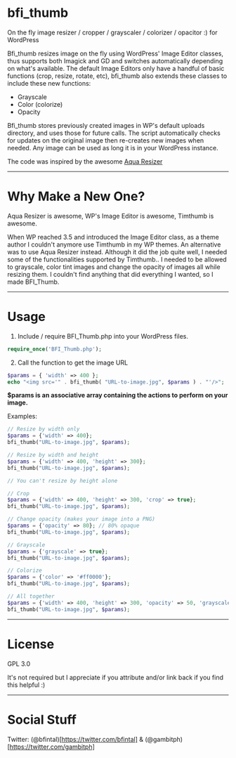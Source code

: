 bfi_thumb
=========

On the fly image resizer / cropper / grayscaler / colorizer / opacitor :) for WordPress

Bfi_thumb resizes image on the fly using WordPress' Image Editor classes, thus supports both Imagick and GD and switches automatically depending on what's available. The default Image Editors only have a handful of basic functions (crop, resize, rotate, etc), bfi_thumb also extends these classes to include these new functions:
* Grayscale
* Color (colorize)
* Opacity

Bfi_thumb stores previously created images in WP's default uploads directory, and uses those for future calls. The script automatically checks for updates on the original image then re-creates new images when needed. Any image can be used as long it is in your WordPress instance.

The code was inspired by the awesome [Aqua Resizer](https://github.com/sy4mil/Aqua-Resizer/blob/master/aq_resizer.php)

<hr>

Why Make a New One?
===================

Aqua Resizer is awesome, WP's Image Editor is awesome, Timthumb is awesome.

When WP reached 3.5 and introduced the Image Editor class, as a theme author I couldn't anymore use Timthumb in my WP themes. An alternative was to use Aqua Resizer instead. Although it did the job quite well, I needed some of the functionalities supported by Timthumb.. I needed to be allowed to grayscale, color tint images and change the opacity of images all while resizing them. I couldn't find anything that did everything I wanted, so I made BFI_Thumb.

<hr>

Usage
=====

1. Include / require BFI_Thumb.php into your WordPress files.

```php
require_once('BFI_Thumb.php');
```

2. Call the function to get the image URL

```php
$params = { 'width' => 400 };
echo "<img src='" . bfi_thumb( "URL-to-image.jpg", $params ) . "'/>";
```
    
**$params is an associative array containing the actions to perform on your image.**

Examples:

```php
// Resize by width only
$params = {'width' => 400};
bfi_thumb("URL-to-image.jpg", $params);

// Resize by width and height
$params = {'width' => 400, 'height' => 300};
bfi_thumb("URL-to-image.jpg", $params);

// You can't resize by height alone

// Crop
$params = {'width' => 400, 'height' => 300, 'crop' => true};
bfi_thumb("URL-to-image.jpg", $params);

// Change opacity (makes your image into a PNG)
$params = {'opacity' => 80}; // 80% opaque
bfi_thumb("URL-to-image.jpg", $params);

// Grayscale
$params = {'grayscale' => true};
bfi_thumb("URL-to-image.jpg", $params);

// Colorize
$params = {'color' => '#ff0000'};
bfi_thumb("URL-to-image.jpg", $params);

// All together
$params = {'width' => 400, 'height' => 300, 'opacity' => 50, 'grayscale' => true, 'colorize' => '#ff0000'};
bfi_thumb("URL-to-image.jpg", $params);
```

<hr>

License
=======
GPL 3.0

It's not required but I appreciate if you attribute and/or link back if you find this helpful :)

<hr>

Social Stuff
============

Twitter: (@bfintal)[https://twitter.com/bfintal] & (@gambitph)[https://twitter.com/gambitph]
